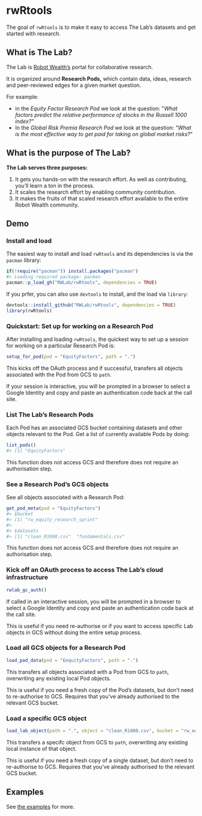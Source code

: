 
<!-- README.md is generated from README.Rmd. Please edit that file -->

# rwRtools

<!-- badges: start -->

<!-- badges: end -->

The goal of `rwRtools` is to make it easy to access The Lab’s datasets
and get started with research.

## What is The Lab?

The Lab is [Robot Wealth’s](https://robotwealth.com/) portal for
collaborative research.

It is organized around **Research Pods,** which contain data, ideas,
research and peer-reviewed edges for a given market question.

For example:

  - in the *Equity Factor Research Pod* we look at the question: "*What
    factors predict the relative performance of stocks in the Russell
    1000 index?"*
  - In the *Global Risk Premia Research Pod* we look at the question:
    “*What is the most effective way to get paid for taking on global
    market risks?*”

## What is the purpose of The Lab?

**The Lab serves three purposes:**

1.  It gets you hands-on with the research effort. As well as
    contributing, you’ll learn a ton in the process.
2.  It scales the research effort by enabling community contribution.
3.  It makes the fruits of that scaled research effort available to the
    entire Robot Wealth community.

## Demo

### Install and load

The easiest way to install and load `rwRtools` and its dependencies is
via the `pacman` library:

``` r
if(!require("pacman")) install.packages("pacman")
#> Loading required package: pacman
pacman::p_load_gh("RWLab/rwRtools", dependencies = TRUE)
```

If you prfer, you can also use `devtools` to install, and the load via
`library`:

``` r
devtools::install_github("RWLab/rwRtools", dependencies = TRUE)
library(rwRtools)
```

### Quickstart: Set up for working on a Research Pod

After installing and loading `rwRtools`, the quickest way to set up a
session for working on a particular Research Pod is:

``` r
setup_for_pod(pod = "EquityFactors", path = ".")
```

This kicks off the OAuth process and if successful, transfers all
objects associated with the Pod from GCS to `path`.

If your session is interactive, you will be prompted in a browser to
select a Google Identity and copy and paste an authentication code back
at the call site.

### List The Lab’s Research Pods

Each Pod has an associated GCS bucket containing datasets and other
objects relevant to the Pod. Get a list of currently available Pods by
doing:

``` r
list_pods()
#> [1] "EquityFactors"
```

This function does not access GCS and therefore does not require an
authorisation step.

### See a Research Pod’s GCS objects

See all objects associated with a Research Pod:

``` r
get_pod_meta(pod = "EquityFactors")
#> $bucket
#> [1] "rw_equity_research_sprint"
#> 
#> $datasets
#> [1] "clean_R1000.csv"  "fundamentals.csv"
```

This function does not access GCS and therefore does not require an
authorisation step.

### Kick off an OAuth process to access The Lab’s cloud infrastructure

``` r
rwlab_gc_auth()
```

If called in an interactive session, you will be prompted in a browser
to select a Google Identity and copy and paste an authentication code
back at the call site.

This is useful if you need re-authorise or if you want to access
specific Lab objects in GCS without doing the entire setup process.

### Load all GCS objects for a Research Pod

``` r
load_pod_data(pod = "EequityFactors", path = ".")
```

This transfers all objects associated with a Pod from GCS to `path`,
overwriting any existing local Pod objects.

This is useful if you need a fresh copy of the Pod’s datasets, but don’t
need to re-authorise to GCS. Requires that you’ve already authorised to
the relevant GCS bucket.

### Load a specific GCS object

``` r
load_lab_object(path = ".", object = "clean_R1000.csv", bucket = "rw_equity_research_sprint")
```

This transfers a specifc object from GCS to `path`, overwriting any
existing local instance of that object.

This is useful if you need a fresh copy of a single dataset, but don’t
need to re-authorise to GCS. Requires that you’ve already authorised to
the relevant GCS bucket.

## Examples

See [the examples](examples/) for more.
